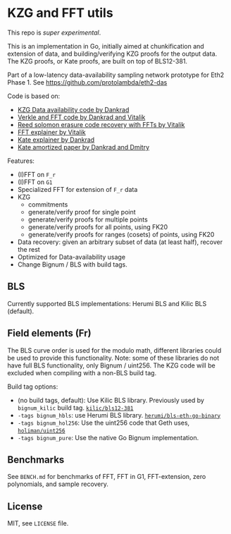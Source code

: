 # KZG and FFT utils

This repo is _super experimental_.

This is an implementation in Go, initially aimed at chunkification and extension of data, and building/verifying KZG proofs for the output data. The KZG proofs, or Kate proofs, are built on top of BLS12-381.

Part of a low-latency data-availability sampling network prototype for Eth2 Phase 1. See https://github.com/protolambda/eth2-das

Code is based on:

* [KZG Data availability code by Dankrad](https://github.com/ethereum/research/tree/master/kzg\_data\_availability)
* [Verkle and FFT code by Dankrad and Vitalik](https://github.com/ethereum/research/tree/master/verkle)
* [Reed solomon erasure code recovery with FFTs by Vitalik](https://ethresear.ch/t/reed-solomon-erasure-code-recovery-in-n-log-2-n-time-with-ffts/3039)
* [FFT explainer by Vitalik](https://vitalik.eth.limo/general/2019/05/12/fft.html)
* [Kate explainer by Dankrad](https://dankradfeist.de/ethereum/2020/06/16/kate-polynomial-commitments.html)
* [Kate amortized paper by Dankrad and Dmitry](https://github.com/khovratovich/Kate/blob/master/Kate\_amortized.pdf)

Features:

* (I)FFT on `F_r`
* (I)FFT on `G1`
* Specialized FFT for extension of `F_r` data
* KZG
  * commitments
  * generate/verify proof for single point
  * generate/verify proofs for multiple points
  * generate/verify proofs for all points, using FK20
  * generate/verify proofs for ranges (cosets) of points, using FK20
* Data recovery: given an arbitrary subset of data (at least half), recover the rest
* Optimized for Data-availability usage
* Change Bignum / BLS with build tags.

## BLS

Currently supported BLS implementations: Herumi BLS and Kilic BLS (default).

## Field elements (Fr)

The BLS curve order is used for the modulo math, different libraries could be used to provide this functionality. Note: some of these libraries do not have full BLS functionality, only Bignum / uint256. The KZG code will be excluded when compiling with a non-BLS build tag.

Build tag options:

* (no build tags, default): Use Kilic BLS library. Previously used by `bignum_kilic` build tag. [`kilic/bls12-381`](https://github.com/kilic/bls12-381)
* `-tags bignum_hbls`: use Herumi BLS library. [`herumi/bls-eth-go-binary`](https://github.com/herumi/bls-eth-go-binary/)
* `-tags bignum_hol256`: Use the uint256 code that Geth uses, [`holiman/uint256`](https://github.com/holiman/uint256)
* `-tags bignum_pure`: Use the native Go Bignum implementation.

## Benchmarks

See `BENCH.md` for benchmarks of FFT, FFT in G1, FFT-extension, zero polynomials, and sample recovery.

## License

MIT, see `LICENSE` file.

